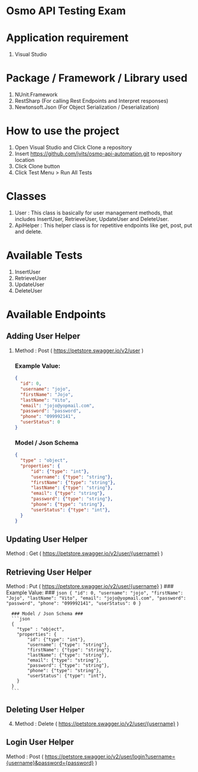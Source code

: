 # Osmo API Testing Exam

# Application requirement 
1. Visual Studio

# Package / Framework / Library used
1. NUnit.Framework
2. RestSharp (For calling Rest Endpoints and Interpret responses)
3. Newtonsoft.Json (For Object Serialization / Deserialization)

# How to use the project
1. Open Visual Studio and Click Clone a repository
2. Insert https://github.com/jvits/osmo-api-automation.git to repository location
3. Click Clone button
4. Click Test Menu > Run All Tests

# Classes
1. User : This class is basically for user management methods, that includes InsertUser, RetrieveUser, UpdateUser and DeleteUser.
2. ApiHelper : This helper class is for repetitive endpoints like get, post, put and delete.

# Available Tests
1. InsertUser
2. RetrieveUser
3. UpdateUser
4. DeleteUser

# Available Endpoints

## Adding User Helper
1. Method : Post  ( https://petstore.swagger.io/v2/user )
    ### Example Value: ###
    ```json
    {
      "id": 0,
      "username": "jojo",
      "firstName": "Jojo",
      "lastName": "Vito",
      "email": "jojo@yopmail.com",
      "password": "password",
      "phone": "099992141",
      "userStatus": 0
    }
    ```
    
    ### Model / Json Schema ###
    ```json
    {
      "type" : "object",
      "properties": {
          "id": {"type": "int"},
          "username": {"type": "string"},
          "firstName": {"type": "string"},
          "lastName": {"type": "string"},
          "email": {"type": "string"},
          "password": {"type": "string"},
          "phone": {"type": "string"},
          "userStatus": {"type": "int"},
      }
    }
    ```
## Updating User Helper
Method : Get ( https://petstore.swagger.io/v2/user/{username} )

## Retrieving User Helper
Method : Put ( https://petstore.swagger.io/v2/user/{username} )
    ### Example Value: ###
      ```json
      {
        "id": 0,
        "username": "jojo",
        "firstName": "Jojo",
        "lastName": "Vito",
        "email": "jojo@yopmail.com",
        "password": "password",
        "phone": "099992141",
        "userStatus": 0
      }
      ```
      
      ### Model / Json Schema ###
      ```json
      {
        "type" : "object",
        "properties": {
            "id": {"type": "int"},
            "username": {"type": "string"},
            "firstName": {"type": "string"},
            "lastName": {"type": "string"},
            "email": {"type": "string"},
            "password": {"type": "string"},
            "phone": {"type": "string"},
            "userStatus": {"type": "int"},
        }
      }
      ```

## Deleting User Helper
4. Method : Delete ( https://petstore.swagger.io/v2/user/{username} )

## Login User Helper
Method : Post ( https://petstore.swagger.io/v2/user/login?username={username}&password={password} )

